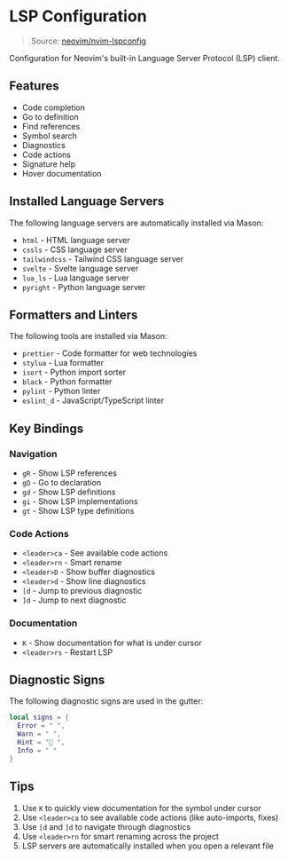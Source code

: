 # LSP Configuration

> Source: [neovim/nvim-lspconfig](https://github.com/neovim/nvim-lspconfig)

Configuration for Neovim's built-in Language Server Protocol (LSP) client.

## Features

- Code completion
- Go to definition
- Find references
- Symbol search
- Diagnostics
- Code actions
- Signature help
- Hover documentation

## Installed Language Servers

The following language servers are automatically installed via Mason:

- `html` - HTML language server
- `cssls` - CSS language server
- `tailwindcss` - Tailwind CSS language server
- `svelte` - Svelte language server
- `lua_ls` - Lua language server
- `pyright` - Python language server

## Formatters and Linters

The following tools are installed via Mason:

- `prettier` - Code formatter for web technologies
- `stylua` - Lua formatter
- `isort` - Python import sorter
- `black` - Python formatter
- `pylint` - Python linter
- `eslint_d` - JavaScript/TypeScript linter

## Key Bindings

### Navigation
- `gR` - Show LSP references
- `gD` - Go to declaration
- `gd` - Show LSP definitions
- `gi` - Show LSP implementations
- `gt` - Show LSP type definitions

### Code Actions
- `<leader>ca` - See available code actions
- `<leader>rn` - Smart rename
- `<leader>D` - Show buffer diagnostics
- `<leader>d` - Show line diagnostics
- `[d` - Jump to previous diagnostic
- `]d` - Jump to next diagnostic

### Documentation
- `K` - Show documentation for what is under cursor
- `<leader>rs` - Restart LSP

## Diagnostic Signs

The following diagnostic signs are used in the gutter:

```lua
local signs = {
  Error = " ",
  Warn = " ",
  Hint = "󰠠 ",
  Info = " "
}
```

## Tips

1. Use `K` to quickly view documentation for the symbol under cursor
2. Use `<leader>ca` to see available code actions (like auto-imports, fixes)
3. Use `[d` and `]d` to navigate through diagnostics
4. Use `<leader>rn` for smart renaming across the project
5. LSP servers are automatically installed when you open a relevant file 